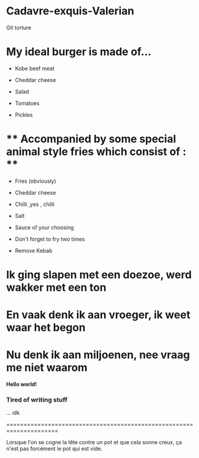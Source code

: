 # Cadavre-exquis-Valerian
Git torture

# **My ideal burger is made of...**
 
* Kobe beef meat

* Cheddar cheese

* Salad

* Tomatoes

* Pickles

# ** Accompanied by some special animal style fries which consist of : **

* Fries (obviously) 

* Cheddar cheese 

* Chilli ,yes , chilli

* Salt

* Sauce of your choosing

* Don't forget to fry two times

* Remove Kebab

# Ik ging slapen met een doezoe, werd wakker met een ton
# En vaak denk ik aan vroeger, ik weet waar het begon
# Nu denk ik aan miljoenen, nee vraag me niet waarom

**Hello world!** 

### Tired of writing stuff

... idk

=====================================================================


Lorsque l'on se cogne la tête contre un pot et que cela sonne creux, ça n'est pas forcément le pot qui est vide.

